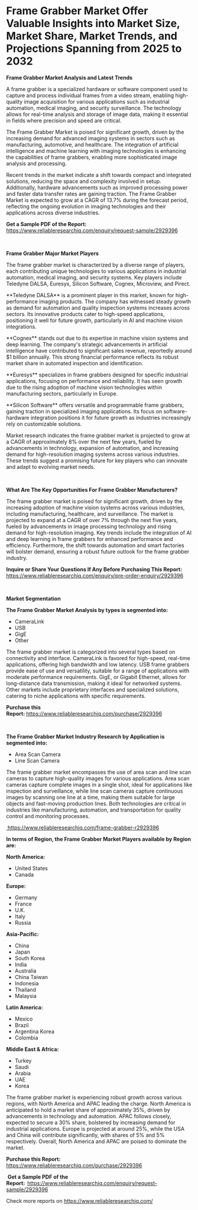 <p><h1>Frame Grabber Market Offer Valuable Insights into Market Size, Market Share, Market Trends, and Projections Spanning from 2025 to 2032</h1></p><p><strong>Frame Grabber Market Analysis and Latest Trends</strong></p>
<p><p>A frame grabber is a specialized hardware or software component used to capture and process individual frames from a video stream, enabling high-quality image acquisition for various applications such as industrial automation, medical imaging, and security surveillance. The technology allows for real-time analysis and storage of image data, making it essential in fields where precision and speed are critical.</p><p>The Frame Grabber Market is poised for significant growth, driven by the increasing demand for advanced imaging systems in sectors such as manufacturing, automotive, and healthcare. The integration of artificial intelligence and machine learning with imaging technologies is enhancing the capabilities of frame grabbers, enabling more sophisticated image analysis and processing.</p><p>Recent trends in the market indicate a shift towards compact and integrated solutions, reducing the space and complexity involved in setup. Additionally, hardware advancements such as improved processing power and faster data transfer rates are gaining traction. The Frame Grabber Market is expected to grow at a CAGR of 13.7% during the forecast period, reflecting the ongoing evolution in imaging technologies and their applications across diverse industries.</p></p>
<p><strong>Get a Sample PDF of the Report:&nbsp;</strong> <a href="https://www.reliableresearchiq.com/enquiry/request-sample/2929396?utm_campaign=2983&utm_medium=2&utm_source=Github&utm_content=ia&utm_term=12032025&utm_id=frame-grabber">https://www.reliableresearchiq.com/enquiry/request-sample/2929396</a></p>
<p>&nbsp;</p>
<p><strong>Frame Grabber Major Market Players</strong></p>
<p><p>The frame grabber market is characterized by a diverse range of players, each contributing unique technologies to various applications in industrial automation, medical imaging, and security systems. Key players include Teledyne DALSA, Euresys, Silicon Software, Cognex, Microview, and Pirect.</p><p>**Teledyne DALSA** is a prominent player in this market, known for high-performance imaging products. The company has witnessed steady growth as demand for automation and quality inspection systems increases across sectors. Its innovative products cater to high-speed applications, positioning it well for future growth, particularly in AI and machine vision integrations. </p><p>**Cognex** stands out due to its expertise in machine vision systems and deep learning. The company's strategic advancements in artificial intelligence have contributed to significant sales revenue, reportedly around $1 billion annually. This strong financial performance reflects its robust market share in automated inspection and identification.</p><p>**Euresys** specializes in frame grabbers designed for specific industrial applications, focusing on performance and reliability. It has seen growth due to the rising adoption of machine vision technologies within manufacturing sectors, particularly in Europe.</p><p>**Silicon Software** offers versatile and programmable frame grabbers, gaining traction in specialized imaging applications. Its focus on software-hardware integration positions it for future growth as industries increasingly rely on customizable solutions.</p><p>Market research indicates the frame grabber market is projected to grow at a CAGR of approximately 8% over the next few years, fueled by advancements in technology, expansion of automation, and increasing demand for high-resolution imaging systems across various industries. These trends suggest a promising future for key players who can innovate and adapt to evolving market needs.</p></p>
<p>&nbsp;</p>
<p><strong>What Are The Key Opportunities For Frame Grabber Manufacturers?</strong></p>
<p><p>The frame grabber market is poised for significant growth, driven by the increasing adoption of machine vision systems across various industries, including manufacturing, healthcare, and surveillance. The market is projected to expand at a CAGR of over 7% through the next five years, fueled by advancements in image processing technology and rising demand for high-resolution imaging. Key trends include the integration of AI and deep learning in frame grabbers for enhanced performance and efficiency. Furthermore, the shift towards automation and smart factories will bolster demand, ensuring a robust future outlook for the frame grabber industry.</p></p>
<p><strong>Inquire or Share Your Questions If Any Before Purchasing This Report:</strong> <a href="https://www.reliableresearchiq.com/enquiry/pre-order-enquiry/2929396?utm_campaign=2983&utm_medium=2&utm_source=Github&utm_content=ia&utm_term=12032025&utm_id=frame-grabber">https://www.reliableresearchiq.com/enquiry/pre-order-enquiry/2929396</a></p>
<p>&nbsp;</p>
<p><strong>Market Segmentation</strong></p>
<p><strong>The Frame Grabber Market Analysis by types is segmented into:</strong></p>
<p><ul><li>CameraLink</li><li>USB</li><li>GigE</li><li>Other</li></ul></p>
<p><p>The frame grabber market is categorized into several types based on connectivity and interface. CameraLink is favored for high-speed, real-time applications, offering high bandwidth and low latency. USB frame grabbers provide ease of use and versatility, suitable for a range of applications with moderate performance requirements. GigE, or Gigabit Ethernet, allows for long-distance data transmission, making it ideal for networked systems. Other markets include proprietary interfaces and specialized solutions, catering to niche applications with specific requirements.</p></p>
<p><strong>Purchase this Report:&nbsp;</strong><a href="https://www.reliableresearchiq.com/purchase/2929396?utm_campaign=2983&utm_medium=2&utm_source=Github&utm_content=ia&utm_term=12032025&utm_id=frame-grabber">https://www.reliableresearchiq.com/purchase/2929396</a></p>
<p>&nbsp;</p>
<p><strong>The Frame Grabber Market Industry Research by Application is segmented into:</strong></p>
<p><ul><li>Area Scan Camera</li><li>Line Scan Camera</li></ul></p>
<p><p>The frame grabber market encompasses the use of area scan and line scan cameras to capture high-quality images for various applications. Area scan cameras capture complete images in a single shot, ideal for applications like inspection and surveillance, while line scan cameras capture continuous images by scanning one line at a time, making them suitable for large objects and fast-moving production lines. Both technologies are critical in industries like manufacturing, automation, and transportation for quality control and monitoring processes.</p></p>
<p><a href="https://www.reliableresearchiq.com/frame-grabber-r2929396?utm_campaign=2983&utm_medium=2&utm_source=Github&utm_content=ia&utm_term=12032025&utm_id=frame-grabber">&nbsp;https://www.reliableresearchiq.com/frame-grabber-r2929396</a></p>
<p><strong>In terms of Region, the Frame Grabber Market Players available by Region are:</strong></p>
<p>
    <p> <strong> North America: </strong>
        <ul>
            <li>United States</li>
            <li>Canada</li>
        </ul>
        </p> 
    <p> <strong> Europe: </strong>
        <ul>
            <li>Germany</li>
            <li>France</li>
            <li>U.K.</li>
            <li>Italy</li>
            <li>Russia</li>
        </ul>
        </p> 
    <p> <strong> Asia-Pacific: </strong>
        <ul>
            <li>China</li>
            <li>Japan</li>
            <li>South Korea</li>
            <li>India</li>
            <li>Australia</li>
            <li>China Taiwan</li>
            <li>Indonesia</li>
            <li>Thailand</li>
            <li>Malaysia</li>
        </ul>
        </p> 
    <p> <strong> Latin America: </strong>
        <ul>
            <li>Mexico</li>
            <li>Brazil</li>
            <li>Argentina Korea</li>
            <li>Colombia</li>
        </ul>
        </p> 
    <p> <strong> Middle East & Africa: </strong>
        <ul>
            <li>Turkey</li>
            <li>Saudi</li>
            <li>Arabia</li>
            <li>UAE</li>
            <li>Korea</li>
        </ul>
    </p>
    </p>
<p><p>The frame grabber market is experiencing robust growth across various regions, with North America and APAC leading the charge. North America is anticipated to hold a market share of approximately 35%, driven by advancements in technology and automation. APAC follows closely, expected to secure a 30% share, bolstered by increasing demand for industrial applications. Europe is projected at around 25%, while the USA and China will contribute significantly, with shares of 5% and 5% respectively. Overall, North America and APAC are poised to dominate the market.</p></p>
<p><strong>Purchase this Report: </strong><a href="https://www.reliableresearchiq.com/purchase/2929396?utm_campaign=2983&utm_medium=2&utm_source=Github&utm_content=ia&utm_term=12032025&utm_id=frame-grabber">https://www.reliableresearchiq.com/purchase/2929396</a></p>
<p>&nbsp;<strong>Get a Sample PDF of the Report:&nbsp;&nbsp;</strong><a href="https://www.reliableresearchiq.com/enquiry/request-sample/2929396?utm_campaign=2983&utm_medium=2&utm_source=Github&utm_content=ia&utm_term=12032025&utm_id=frame-grabber">https://www.reliableresearchiq.com/enquiry/request-sample/2929396</a></p>
<p><strong></strong></p>
<p>Check more reports on <a href="https://www.reliableresearchiq.com/?utm_campaign=2983&utm_medium=2&utm_source=Github&utm_content=ia&utm_term=12032025&utm_id=frame-grabber">https://www.reliableresearchiq.com/</a></p>